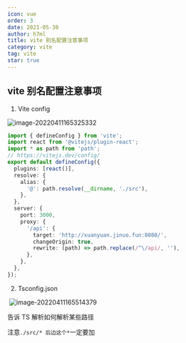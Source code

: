```yaml
---
icon: vue
order: 3
date: 2021-05-30
author: h7ml
title: vite 别名配置注意事项
category: vite
tag: vite
star: true
---
```


## vite 别名配置注意事项

1. Vite config

![image-20220411165325332](https://static.h7ml.cn/vitepress/assets/images/vite/e6c9d24ely1h15vt7vddmj20hc0er0tj.jpg)

```ts
import { defineConfig } from 'vite';
import react from '@vitejs/plugin-react';
import * as path from 'path';
// https://vitejs.dev/config/
export default defineConfig({
  plugins: [react()],
  resolve: {
    alias: {
      '@': path.resolve(__dirname, './src'),
    },
  },
  server: {
    port: 3000,
    proxy: {
      '/api': {
        target: 'http://xuanyuan.jinuo.fun:8080/',
        changeOrigin: true,
        rewrite: (path) => path.replace(/^\/api/, ''),
      },
    },
  },
});
```

2. Tsconfig.json

​ ![image-20220411165514379](https://static.h7ml.cn/vitepress/assets/images/vite/e6c9d24ely1h15vv3ksz3j20fj0i4q3r.jpg)

告诉 TS 解析如何解析某些路径

注意`./src/* 后边这个*`一定要加
